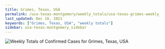 ```yaml
---
title: Grimes, Texas, USA
permalink: /usa-texas-montgomery/weekly_totals/usa-texas-grimes-weekly_totals.html
last_updated: Dec 18, 2021
keywords: ["Grimes, Texas, USA", "weekly totals"]
sidebar: usa-texas-montgomery_sidebar
---
```


![Weekly Totals of Confirmed Cases for Grimes, Texas, USA](/covid_tracker/images/graphs/usa-texas-grimes-weekly_totals_graph.png)
